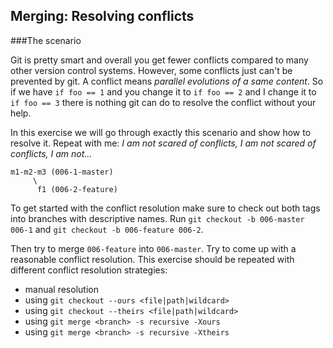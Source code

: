 ## Merging: Resolving conflicts

###The scenario

Git is pretty smart and overall you get fewer conflicts compared to many other version control systems. However, some conflicts just can't be prevented by git. A conflict means *parallel evolutions of a same content*. So if we have `if foo == 1` and you change it to `if foo == 2` and I change it to `if foo == 3` there is nothing git can do to resolve the conflict without your help.

In this exercise we will go through exactly this scenario and show how to resolve it. Repeat with me: *I am not scared of conflicts, I am not scared of conflicts, I am not...*



    m1-m2-m3 (006-1-master)
         \ 
          f1 (006-2-feature)

To get started with the conflict resolution make sure to check out both tags into branches with descriptive names. Run `git checkout -b 006-master 006-1` and `git checkout -b 006-feature 006-2`.

Then try to merge `006-feature` into `006-master`. Try to come up with a reasonable conflict resolution. This exercise should be repeated with different conflict resolution strategies:

- manual resolution
- using `git checkout --ours <file|path|wildcard>`
- using `git checkout --theirs <file|path|wildcard>`
- using `git merge <branch> -s recursive -Xours`
- using `git merge <branch> -s recursive -Xtheirs`